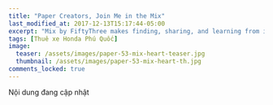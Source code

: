 ```yaml
---
title: "Paper Creators, Join Me in the Mix"
last_modified_at: 2017-12-13T15:17:44-05:00
excerpt: "Mix by FiftyThree makes finding, sharing, and learning from inspiring Paper creators easy and fun."
tags: [Thuê xe Honda Phú Quốc]
image:
  teaser: /assets/images/paper-53-mix-heart-teaser.jpg
  thumbnail: /assets/images/paper-53-mix-heart-th.jpg
comments_locked: true
---
```


Nội dung đang cập nhật